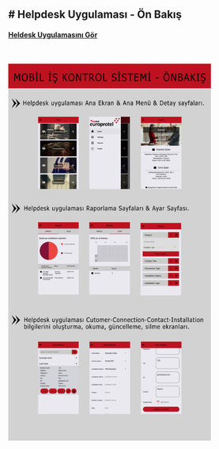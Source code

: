 <h2># Helpdesk Uygulaması - Ön Bakış</h2>

<a href="https://vimeo.com/388610198" target="_blank"><h4>Heldesk Uygulamasını Gör</h4></a>
<br>

<img src="Ozet-Helpdesk.jpg" alt="Helpdesk" height="760" width="410">
